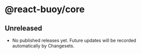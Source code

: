 # @react-buoy/core

## Unreleased

- No published releases yet. Future updates will be recorded automatically by Changesets.
